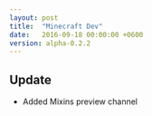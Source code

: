 ```yaml
---
layout: post
title:  "Minecraft Dev"
date:   2016-09-18 00:00:00 +0600
version: alpha-0.2.2
---
```

## Update

* Added Mixins preview channel
